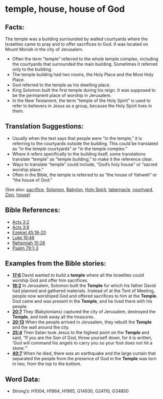 # temple, house, house of God

## Facts:

The temple was a building surrounded by walled courtyards where the Israelites came to pray and to offer sacrifices to God. It was located on Mount Moriah in the city of Jerusalem.

* Often the term “temple” referred to the whole temple complex, including the courtyards that surrounded the main building. Sometimes it referred only to the building.
* The temple building had two rooms, the Holy Place and the Most Holy Place.
* God referred to the temple as his dwelling place.
* King Solomon built the first temple during his reign. It was supposed to be the permanent place of worship in Jerusalem.
* In the New Testament, the term “temple of the Holy Spirit” is used to refer to believers in Jesus as a group, because the Holy Spirit lives in them.

## Translation Suggestions:

* Usually when the text says that people were “in the temple,” it is referring to the courtyards outside the building. This could be translated as “in the temple courtyards” or “in the temple complex.”
* Where it refers specifically to the building itself, some translations translate “temple” as “temple building,” to make it the reference clear.
* Ways to translate “temple” could include, “God’s holy house” or “sacred worship place.”
* Often in the Bible, the temple is referred to as “the house of Yahweh” or “the house of God.”

(See also: [sacrifice](../other/sacrifice.md), [Solomon](../names/solomon.md), [Babylon](../names/babylon.md), [Holy Spirit](../kt/holyspirit.md), [tabernacle](../kt/tabernacle.md), [courtyard](../other/courtyard.md), [Zion](../kt/zion.md), [house](../other/house.md))

## Bible References:

* [Acts 3:2](rc://en/tn/help/act/03/02)
* [Acts 3:8](rc://en/tn/help/act/03/08)
* [Ezekiel 45:18-20](rc://en/tn/help/ezk/45/18)
* [Luke 19:46](rc://en/tn/help/luk/19/46)
* [Nehemiah 10:28](rc://en/tn/help/neh/10/28)
* [Psalm 79:1-3](rc://en/tn/help/psa/079/001)

## Examples from the Bible stories:

* __[17:6](rc://en/tn/help/obs/17/06)__ David wanted to build a __temple__ where all the Israelites could worship God and offer him sacrifices.
* __[18:2](rc://en/tn/help/obs/18/02)__ In Jerusalem, Solomon built the __Temple__ for which his father David had planned and gathered materials. Instead of at the Tent of Meeting, people now worshiped God and offered sacrifices to him at the __Temple__. God came and was present in the __Temple__, and he lived there with his people.
* __[20:7](rc://en/tn/help/obs/20/07)__ They (Babylonians) captured the city of Jerusalem, destroyed the __Temple__, and took away all the treasures.
* __[20:13](rc://en/tn/help/obs/20/13)__ When the people arrived in Jerusalem, they rebuilt the __Temple__ and the wall around the city.
* __[25:4](rc://en/tn/help/obs/25/04)__ Then Satan took Jesus to the highest point on the __Temple__ and said, “If you are the Son of God, throw yourself down, for it is written, ‘God will command his angels to carry you so your foot does not hit a stone.’”
* __[40:7](rc://en/tn/help/obs/40/07)__ When he died, there was an earthquake and the large curtain that separated the people from the presence of God in the __Temple__ was torn in two, from the top to the bottom.

## Word Data:

* Strong’s: H1004, H1964, H1965, G14930, G24110, G34850
